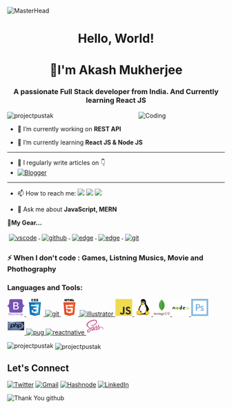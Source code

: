![MasterHead](https://img.freepik.com/free-vector/flat-hand-drawn-web-developers_23-2148828087.jpg?w=826&t=st=1664878932~exp=1664879532~hmac=4f1e4e123229b35bb6084471fadd5430910d576e40bfdbab46dda51d3b11a5b8)

<h1 align="center">Hello, World!</h1>
<h1 align="center">👋I'm Akash Mukherjee</h1>
<h3 align="center">A passionate Full Stack developer from India. And Currently learning React JS</h3>
<img align ="right" alt="Coding" width="200" src="https://media.giphy.com/media/USV0ym3bVWQJJmNu3N/giphy.gif"> 


<p align="left"> <img src="https://komarev.com/ghpvc/?username=projectpustak&label=Profile%20views&color=0e75b6&style=flat" alt="projectpustak" /> </p>

- 🔭 I’m currently working on **REST API**

- 🌱 I’m currently learning **React JS & Node JS**

---

- 📝 I regularly write articles on 👇
- [![Blogger](https://img.shields.io/badge/Blogger-FF5722?style=round-square&logo=blogger&logoColor=white)](https://devgoliath.blogspot.com/)
---

- 📫 How to reach me:
<a href="mailto:akash.bamun2001@gmail.com"><img src="https://github.com/ashwinexe/ColoredBadges/raw/master/svg/social/email_me.svg"></a>
<a href="https://twitter.com/dev_akash001"><img src="https://github.com/ashwinexe/ColoredBadges/raw/master/svg/social/twitter.svg"></a>
<a href="https://www.linkedin.com/in/devsky/"><img src="https://github.com/ashwinexe/ColoredBadges/raw/master/svg/social/linkedin.svg"></a>

- 💬 Ask me about **JavaScript, MERN**

**🧰My Gear...**
<p>
<a href="https://code.visualstudio.com/">
<img src="https://raw.githubusercontent.com/ashwinexe/ColoredBadges/master/svg/dev/tools/visualstudio_code.svg" alt="vscode" style="vertical-align:top; margin:4px">
</a>
<a href="github.com/ashwinexe">
<img src="https://raw.githubusercontent.com/klaasnicolaas/ColoredBadges/prod/svg/dev/services/github.svg" alt="github" style="vertical-align:top; margin:4px">
</a>
<a href="https://www.microsoft.com/en-us/edge">
<img src="https://raw.githubusercontent.com/klaasnicolaas/ColoredBadges/prod/svg/dev/misc/edge.svg" alt="edge" style="vertical-align:top; margin:4px">
</a>
<a href="https://www.microsoft.com/en-us/edge">
<img src="https://github.com/ashwinexe/ColoredBadges/raw/master/svg/dev/tools/powershell.svg" alt="edge" style="vertical-align:top; margin:4px">
</a>

<a href="https://git-scm.com">
        <img src="https://raw.githubusercontent.com/klaasnicolaas/ColoredBadges/prod/svg/dev/tools/git.svg" alt="git" style="vertical-align:top; margin:4px">
</a>
</p>


### ⚡ When I don't code : **Games, Listning Musics, Movie and Phothography**

<p align="left">
</p>

<h3 align="left">Languages and Tools:</h3>
<p align="left"> <a href="https://getbootstrap.com" target="_blank" rel="noreferrer"> <img src="https://raw.githubusercontent.com/devicons/devicon/master/icons/bootstrap/bootstrap-plain-wordmark.svg" alt="bootstrap" width="40" height="40"/> </a> <a href="https://www.w3schools.com/css/" target="_blank" rel="noreferrer"> <img src="https://raw.githubusercontent.com/devicons/devicon/master/icons/css3/css3-original-wordmark.svg" alt="css3" width="40" height="40"/> </a> <a href="https://git-scm.com/" target="_blank" rel="noreferrer"> <img src="https://www.vectorlogo.zone/logos/git-scm/git-scm-icon.svg" alt="git" width="40" height="40"/> </a> <a href="https://www.w3.org/html/" target="_blank" rel="noreferrer"> <img src="https://raw.githubusercontent.com/devicons/devicon/master/icons/html5/html5-original-wordmark.svg" alt="html5" width="40" height="40"/> </a> <a href="https://www.adobe.com/in/products/illustrator.html" target="_blank" rel="noreferrer"> <img src="https://www.vectorlogo.zone/logos/adobe_illustrator/adobe_illustrator-icon.svg" alt="illustrator" width="40" height="40"/> </a> <a href="https://developer.mozilla.org/en-US/docs/Web/JavaScript" target="_blank" rel="noreferrer"> <img src="https://raw.githubusercontent.com/devicons/devicon/master/icons/javascript/javascript-original.svg" alt="javascript" width="40" height="40"/> </a> <a href="https://www.linux.org/" target="_blank" rel="noreferrer"> <img src="https://raw.githubusercontent.com/devicons/devicon/master/icons/linux/linux-original.svg" alt="linux" width="40" height="40"/> </a> <a href="https://www.mongodb.com/" target="_blank" rel="noreferrer"> <img src="https://raw.githubusercontent.com/devicons/devicon/master/icons/mongodb/mongodb-original-wordmark.svg" alt="mongodb" width="40" height="40"/> </a> <a href="https://nodejs.org" target="_blank" rel="noreferrer"> <img src="https://raw.githubusercontent.com/devicons/devicon/master/icons/nodejs/nodejs-original-wordmark.svg" alt="nodejs" width="40" height="40"/> </a> <a href="https://www.photoshop.com/en" target="_blank" rel="noreferrer"> <img src="https://raw.githubusercontent.com/devicons/devicon/master/icons/photoshop/photoshop-line.svg" alt="photoshop" width="40" height="40"/> </a> <a href="https://www.php.net" target="_blank" rel="noreferrer"> <img src="https://raw.githubusercontent.com/devicons/devicon/master/icons/php/php-original.svg" alt="php" width="40" height="40"/> </a> <a href="https://pugjs.org" target="_blank" rel="noreferrer"> <img src="https://cdn.worldvectorlogo.com/logos/pug.svg" alt="pug" width="40" height="40"/> </a> <a href="https://reactnative.dev/" target="_blank" rel="noreferrer"> <img src="https://reactnative.dev/img/header_logo.svg" alt="reactnative" width="40" height="40"/> </a> <a href="https://sass-lang.com" target="_blank" rel="noreferrer"> <img src="https://raw.githubusercontent.com/devicons/devicon/master/icons/sass/sass-original.svg" alt="sass" width="40" height="40"/> </a> </p>

<p><img align="left" src="https://github-readme-stats.vercel.app/api/top-langs?username=projectpustak&show_icons=true&locale=en&layout=compact" alt="projectpustak" /></p>

<p>&nbsp;<img align="center" src="https://github-readme-stats.vercel.app/api?username=projectpustak&show_icons=true&locale=en" alt="projectpustak" /></p>

## **Let's Connect**

[![Twitter](https://img.shields.io/badge/-Twitter-1DA1F2?style=round-square&logo=twitter&logoColor=white)](https://twitter.com/dev_akash001)
[![Gmail](https://img.shields.io/badge/-Gmail-EA4335?style=round-square&logo=gmail&logoColor=white)](https://akash.bamun2001@gmail.com)
[![Hashnode](https://img.shields.io/badge/-Hashnode-2962FF?style=round-square&logo=hashnode&logoColor=white)](https://hashnode.com/@helloakash)
[![LinkedIn](https://img.shields.io/badge/LinkedIn-0077B5?style=round-square&logo=linkedin&logoColor=white)](https://www.linkedin.com/in/devsky/)

![Thank You github](https://user-images.githubusercontent.com/41143496/111601768-b13aec00-87f8-11eb-8d8c-51db093db5da.gif)
